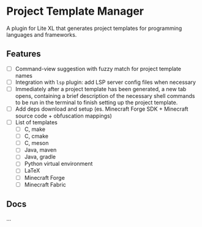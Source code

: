 # Project Template Manager
A plugin for Lite XL that generates project templates for programming languages and frameworks.

## Features
- [ ] Command-view suggestion with fuzzy match for project template names
- [ ] Integration with `lsp` plugin: add LSP server config files when necessary
- [ ] Immediately after a project template has been generated, a new tab opens, containing a brief description of the necessary shell commands to be run in the terminal to finish setting up the project template.
- [ ] Add deps download and setup (es. Minecraft Forge SDK + Minecraft source code + obfuscation mappings)
- [ ] List of templates
  - [ ] C, make
  - [ ] C, cmake
  - [ ] C, meson
  - [ ] Java, maven
  - [ ] Java, gradle
  - [ ] Python virtual environment
  - [ ] LaTeX
  - [ ] Minecraft Forge
  - [ ] Minecraft Fabric

## Docs

...
